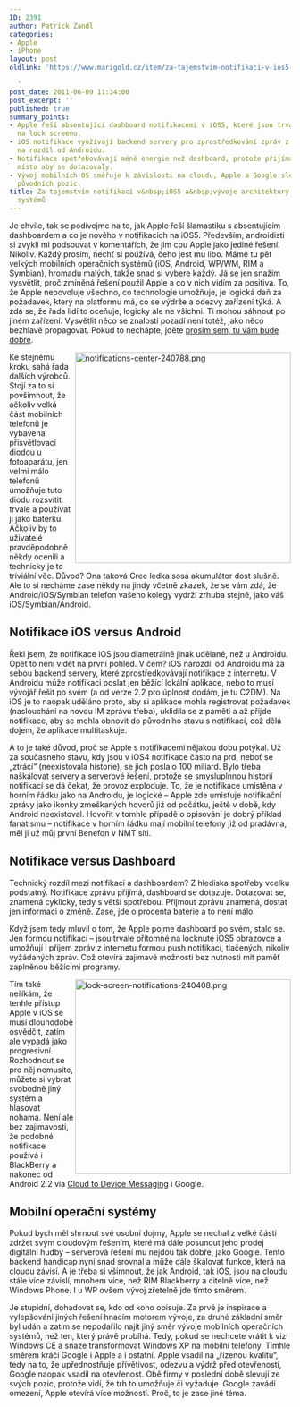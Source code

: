 ```yaml
---
ID: 2391
author: Patrick Zandl
categories:
- Apple
- iPhone
layout: post
oldlink: 'https://www.marigold.cz/item/za-tajemstvim-notifikaci-v-ios5-a-vyvoje-architektury-mobilnich-operacnich-systemu

  '
post_date: 2011-06-09 11:34:00
post_excerpt: ''
published: true
summary_points:
- Apple řeší absentující dashboard notifikacemi v iOS5, které jsou trvale přítomné
  na lock screenu.
- iOS notifikace využívají backend servery pro zprostředkování zpráv z internetu,
  na rozdíl od Androidu.
- Notifikace spotřebovávají méně energie než dashboard, protože přijímají zprávy,
  místo aby se dotazovaly.
- Vývoj mobilních OS směřuje k závislosti na cloudu, Apple a Google slevují ze svých
  původních pozic.
title: Za tajemstvím notifikací v&nbsp;iOS5 a&nbsp;vývoje architektury mobilních operačních
  systémů
---
```


Je chvíle, tak se podívejme na to, jak Apple řeší šlamastiku s absentujícím dashboardem a co je nového v notifikacích na iOS5.
Především, androidisti si zvykli mi podsouvat v komentářích, že jim cpu Apple jako jediné řešení. Nikoliv. Každý prosím, nechť si používá, čeho jest mu libo. Máme tu pět velkých mobilních operačních systémů (iOS, Android, WP/WM, RIM a Symbian), hromadu malých, takže snad si vybere každý. Já se jen snažím vysvětlit, proč zmíněná řešení použil Apple a co v nich vidím za positiva. To, že Apple nepovoluje všechno, co technologie umožňuje, je logická daň za požadavek, který na platformu má, co se výdrže a odezvy zařízení týká. A zdá se, že řada lidí to oceňuje, logicky ale ne všichni. Ti mohou sáhnout po jiném zařízení. Vysvětlit něco se znalostí pozadí není totéž, jako něco bezhlavě propagovat. Pokud to nechápte, jděte <a href="http://www.disney.com">prosím sem, tu vám bude dobře</a>.   

<img src="http://www.marigold.cz/wp-content/uploads/notifications-center-240788.png" alt="notifications-center-240788.png" border="0" width="386" height="377" align="right" />Ke stejnému kroku sahá řada dalších výrobců. Stojí za to si povšimnout, že ačkoliv velká část mobilních telefonů je vybavena přisvětlovací diodou u fotoaparátu, jen velmi málo telefonů umožňuje tuto diodu rozsvítit trvale a používat ji jako baterku. Ačkoliv by to uživatelé pravděpodobně někdy ocenili a technicky je to triviální věc. Důvod? Ona taková Cree ledka sosá akumulátor dost slušně. Ale to si necháme zase někdy na jindy včetně zkazek, že se vám zdá, že Android/iOS/Symbian telefon vašeho kolegy vydrží zrhuba stejně, jako váš iOS/Symbian/Android. 

<h2>Notifikace iOS versus Android</h2>

Řekl jsem, že notifikace iOS jsou diametrálně jinak udělané, než u Androidu. Opět to není vidět na první pohled. V čem? iOS narozdíl od Androidu má za sebou backend servery, které zprostředkovávají notifikace z internetu. V Androidu může notifikaci poslat jen běžící lokální aplikace, nebo to musí vývojář řešit po svém (a od verze 2.2 pro úplnost dodám, je tu C2DM). Na iOS je to naopak uděláno proto, aby si aplikace mohla registrovat požadavek (naslouchání na novou IM zprávu třeba), uklidila se z paměti a až přijde notifikace, aby se mohla obnovit do původního stavu s notifikací, což dělá dojem, že aplikace multitaskuje.

A to je také důvod, proč se Apple s notifikacemi nějakou dobu potýkal. Už za současného stavu, kdy jsou v iOS4 notifikace často na prd, neboť se „ztrácí“ (neexistovala historie), se jich poslalo 100 miliard. Bylo třeba naškálovat servery a serverové řešení, protože se smysluplnnou historií notifikací se dá čekat, že provoz exploduje.  To, že je notifikace umístěna v horním řádku jako na Androidu, je logické – Apple zde umisťuje notifikační zprávy jako ikonky zmeškaných hovorů již od počátku, ještě v době, kdy Android neexistoval. Hovořit v tomhle případě o opisování je dobrý příklad fanatismu – notifikace v horním řádku mají mobilní telefony již od pradávna, měl ji už můj první Benefon v NMT síti. 

<h2>Notifikace versus Dashboard</h2>

Technický rozdíl mezi notifikací a dashboardem? Z hlediska spotřeby vcelku podstatný. Notifikace zprávu přijímá, dashboard se dotazuje. Dotazovat se, znamená cyklicky, tedy s větší spotřebou. Přijmout zprávu znamená, dostat jen informaci o změně. Zase, jde o procenta baterie a to není málo. 

Když jsem tedy mluvil o tom, že Apple pojme dashboard po svém, stalo se. Jen formou notifikací – jsou trvale přítomné na locknuté iOS5 obrazovce a umožňují i příjem zpráv z internetu formou push notifikací, tlačených, nikoliv vyžádaných zpráv. Což otevírá zajímavé možnosti bez nutnosti mít paměť zaplněnou běžícími programy. 

<img src="http://www.marigold.cz/wp-content/uploads/lock-screen-notifications-240408.png" alt="lock-screen-notifications-240408.png" border="0" width="386" height="348" align="right" />
Tím také neříkám, že tenhle přístup Apple v iOS se musí dlouhodobě osvědčit, zatím ale vypadá jako progresivní. Rozhodnout se pro něj nemusíte, můžete si vybrat svobodně jiný systém a hlasovat nohama. Není ale bez zajímavosti, že podobné notifikace používá i BlackBerry a nakonec od Android 2.2 via <a href="http://android-developers.blogspot.com/2010/05/android-cloud-to-device-messaging.html">Cloud to Device Messaging</a> i Google. 

<h2>Mobilní operační systémy</h2>

Pokud bych měl shrnout své osobní dojmy, Apple se nechal z velké části zdržet svým cloudovým řešením, které má dále posunout jeho prodej digitální hudby – serverová řešení mu nejdou tak dobře, jako Google. Tento backend handicap nyní snad srovnal a může dále škálovat funkce, která na cloudu závisí. A je třeba si všimnout, že jak Android, tak iOS, jsou na cloudu stále více závislí, mnohem více, než RIM Blackberry a citelně více, než Windows Phone. I u WP ovšem vývoj zřetelně jde tímto směrem. 

Je stupidní, dohadovat se, kdo od koho opisuje. Za prvé je inspirace a vylepšování jiných řešení hnacím motorem vývoje, za druhé základní směr byl udán a zatím se nepodařilo najít jiný směr vývoje mobilních operačních systémů, než ten, který právě probíhá. Tedy, pokud se nechcete vrátit k vizi Windows CE a snaze transformovat Windows XP na mobilní telefony. Tímhle směrem kráčí Google i Apple a i ostatní. Apple vsadil na „řízenou kvalitu“, tedy na to, že upřednostňuje přívětivost, odezvu a výdrž před otevřeností, Google naopak vsadil na otevřenost. Obě firmy v poslední době slevují ze svých pozic, protože vidí, že trh to umožňuje či vyžaduje. Google zavádí omezení, Apple otevírá více možností. Proč, to je zase jiné téma.